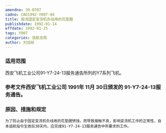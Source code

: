 ```yaml
---
amendno: 39-0707
cadno: CAD1992-Y007-04
title: 取消固定变流机负线用的花垫圈
publishdate: 1992-01-14
effdate: 1992-01-25
tags: Y007
categories: 民航总局
author: 刘加祯
---
```


### 适用范围 
西安飞机工业公司91-Y7-24-13服务通告所列的Y7系列飞机。

<!--more-->
### 参考文件西安飞机工业公司 1991年 11月 30日颁发的 91-Y7-24-13服务通告。

### 原因、措施和规定 
    为了防止由于固定变流机负线用的花垫圈锈蚀，而导致接触不良，影响变流机工作的正常性，自本适航指令生效后30天内，应完成91-Y7-24-13服务通告中所要求的工作。
